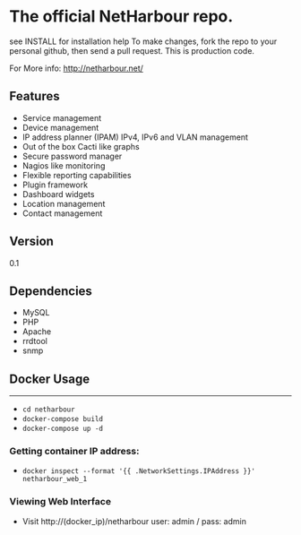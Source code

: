 The official NetHarbour repo.
===

see INSTALL for installation help
To make changes, fork the repo to your personal github, then send a pull request. This is production code.

For More info: http://netharbour.net/

Features
----
* Service management
* Device management
* IP address planner (IPAM) IPv4, IPv6 and VLAN management
* Out of the box Cacti like graphs
* Secure password manager
* Nagios like monitoring
* Flexible reporting capabilities
* Plugin framework
* Dashboard widgets
* Location management
* Contact management


Version
----
0.1

Dependencies
-----------
* MySQL
* PHP
* Apache
* rrdtool
* snmp


## Docker Usage
------------
* `cd netharbour`
* `docker-compose build`
* `docker-compose up -d`

### Getting container IP address:
* `docker inspect --format '{{ .NetworkSettings.IPAddress }}' netharbour_web_1`

### Viewing Web Interface
* Visit http://(docker_ip)/netharbour user: admin / pass: admin

